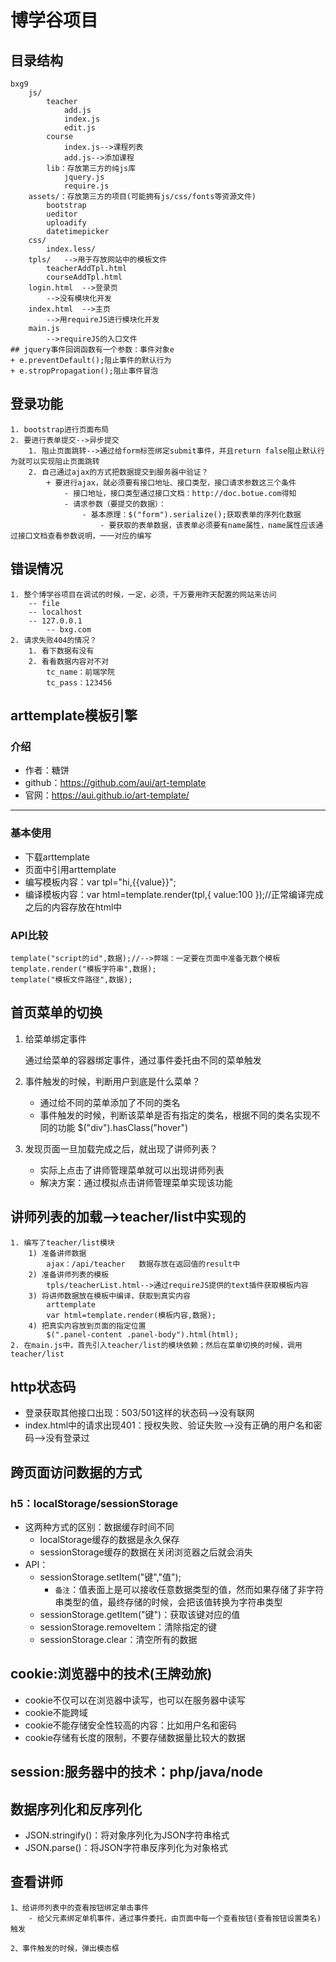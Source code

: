 # 博学谷项目
## 目录结构
```
bxg9
    js/
        teacher
            add.js
            index.js
            edit.js
        course
            index.js-->课程列表
            add.js-->添加课程
        lib：存放第三方的纯js库
            jquery.js
            require.js
    assets/：存放第三方的项目(可能拥有js/css/fonts等资源文件)
        bootstrap
        ueditor
        uploadify
        datetimepicker
    css/
        index.less/
    tpls/   -->用于存放网站中的模板文件
        teacherAddTpl.html
        courseAddTpl.html
    login.html  -->登录页
        -->没有模块化开发
    index.html  -->主页
        -->用requireJS进行模块化开发
    main.js
        -->requireJS的入口文件
## jquery事件回调函数有一个参数：事件对象e
+ e.preventDefault();阻止事件的默认行为
+ e.stropPropagation();阻止事件冒泡
```
## 登录功能
```
1. bootstrap进行页面布局
2. 要进行表单提交-->异步提交
    1. 阻止页面跳转-->通过给form标签绑定submit事件，并且return false阻止默认行为就可以实现阻止页面跳转
    2. 自己通过ajax的方式把数据提交到服务器中验证？
        + 要进行ajax，就必须要有接口地址、接口类型，接口请求参数这三个条件
            - 接口地址，接口类型通过接口文档：http://doc.botue.com得知
            - 请求参数（要提交的数据）：
                - 基本原理：$("form").serialize();获取表单的序列化数据
                    - 要获取的表单数据，该表单必须要有name属性，name属性应该通过接口文档查看参数说明，一一对应的编写
```
## 错误情况
```
1. 整个博学谷项目在调试的时候，一定，必须，千万要用昨天配置的网站来访问
    -- file
    -- localhost
    -- 127.0.0.1
        -- bxg.com
2. 请求失败404的情况？
    1. 看下数据有没有
    2. 看看数据内容对不对
        tc_name：前端学院
        tc_pass：123456

```
## arttemplate模板引擎
### 介绍
+ 作者：糖饼
+ github：https://github.com/aui/art-template
+ 官网：https://aui.github.io/art-template/
----
### 基本使用
+ 下载arttemplate
+ 页面中引用arttemplate
+ 编写模板内容：var tpl="hi,{{value}}";
+ 编译模板内容：var html=template.render(tpl,{ value:100 });//正常编译完成之后的内容存放在html中
### API比较
```
template("script的id",数据);//-->弊端：一定要在页面中准备无数个模板
template.render("模板字符串",数据);
template("模板文件路径",数据);
```
## 首页菜单的切换
1. 给菜单绑定事件

    通过给菜单的容器绑定事件，通过事件委托由不同的菜单触发
2. 事件触发的时候，判断用户到底是什么菜单？
    + 通过给不同的菜单添加了不同的类名
    + 事件触发的时候，判断该菜单是否有指定的类名，根据不同的类名实现不同的功能
        $("div").hasClass("hover")
3. 发现页面一旦加载完成之后，就出现了讲师列表？
    + 实际上点击了讲师管理菜单就可以出现讲师列表
    + 解决方案：通过模拟点击讲师管理菜单实现该功能

## 讲师列表的加载-->teacher/list中实现的
```
1. 编写了teacher/list模块
    1) 准备讲师数据
        ajax：/api/teacher   数据存放在返回值的result中
    2) 准备讲师列表的模板
        tpls/teacherList.html-->通过requireJS提供的text插件获取模板内容
    3) 将讲师数据放在模板中编译，获取到真实内容
        arttemplate
        var html=template.render(模板内容,数据);
    4) 把真实内容放到页面的指定位置
        $(".panel-content .panel-body").html(html);
2. 在main.js中，首先引入teacher/list的模块依赖；然后在菜单切换的时候，调用teacher/list
```
## http状态码
+ 登录获取其他接口出现：503/501这样的状态码-->没有联网 
+ index.html中的请求出现401：授权失败、验证失败-->没有正确的用户名和密码-->没有登录过

## 跨页面访问数据的方式
### h5：localStorage/sessionStorage
+ 这两种方式的区别：数据缓存时间不同
    - localStorage缓存的数据是永久保存
    - sessionStorage缓存的数据在关闭浏览器之后就会消失
+ API：
    - sessionStorage.setItem("键","值");
        - `备注`：值表面上是可以接收任意数据类型的值，然而如果存储了非字符串类型的值，最终存储的时候，会把该值转换为字符串类型
    - sessionStorage.getItem("键")：获取该键对应的值
    - sessionStorage.removeItem：清除指定的键
    - sessionStorage.clear：清空所有的数据
## cookie:浏览器中的技术(王牌劲旅)
+ cookie不仅可以在浏览器中读写，也可以在服务器中读写
+ cookie不能跨域
+ cookie不能存储安全性较高的内容：比如用户名和密码
+ cookie存储有长度的限制，不要存储数据量比较大的数据
## session:服务器中的技术：php/java/node

## 数据序列化和反序列化
+ JSON.stringify()：将对象序列化为JSON字符串格式
+ JSON.parse()：将JSON字符串反序列化为对象格式

## 查看讲师
```
1、给讲师列表中的查看按钮绑定单击事件
    - 给父元素绑定单机事件，通过事件委托，由页面中每一个查看按钮(查看按钮设置类名)触发

2、事件触发的时候，弹出模态框
 
